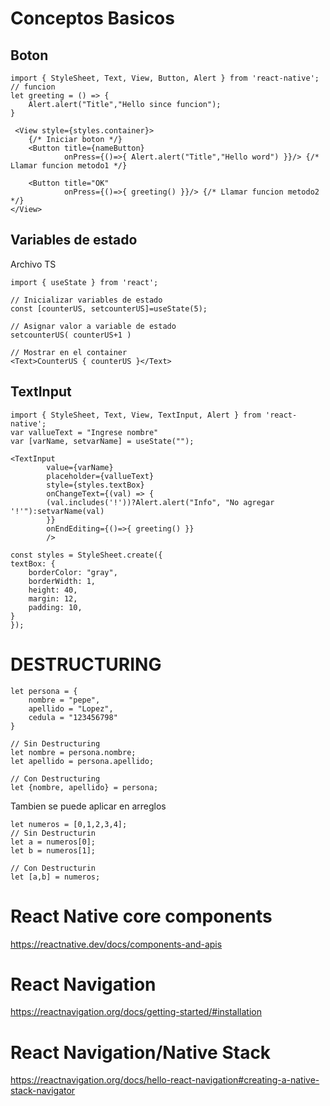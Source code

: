 # Conceptos Basicos
## Boton
    import { StyleSheet, Text, View, Button, Alert } from 'react-native';
    // funcion
    let greeting = () => {
        Alert.alert("Title","Hello since funcion");
    }

     <View style={styles.container}>
        {/* Iniciar boton */}
        <Button title={nameButton}
                onPress={()=>{ Alert.alert("Title","Hello word") }}/> {/* Llamar funcion metodo1 */}

        <Button title="OK"
                onPress={()=>{ greeting() }}/> {/* Llamar funcion metodo2 */}
    </View>


## Variables de estado
Archivo TS
    
    import { useState } from 'react';

    // Inicializar variables de estado
    const [counterUS, setcounterUS]=useState(5);

    // Asignar valor a variable de estado
    setcounterUS( counterUS+1 )

    // Mostrar en el container
    <Text>CounterUS { counterUS }</Text>

## TextInput

    import { StyleSheet, Text, View, TextInput, Alert } from 'react-native';
    var vallueText = "Ingrese nombre"
    var [varName, setvarName] = useState("");

    <TextInput
            value={varName}
            placeholder={vallueText}
            style={styles.textBox}
            onChangeText={(val) => {
            (val.includes('!'))?Alert.alert("Info", "No agregar '!'"):setvarName(val)
            }}
            onEndEditing={()=>{ greeting() }}
            />

    const styles = StyleSheet.create({
    textBox: {
        borderColor: "gray",
        borderWidth: 1,
        height: 40,
        margin: 12,
        padding: 10,
    }
    });

# DESTRUCTURING
    let persona = {
        nombre = "pepe",
        apellido = "Lopez",
        cedula = "123456798"
    }

    // Sin Destructuring
    let nombre = persona.nombre;
    let apellido = persona.apellido;

    // Con Destructuring
    let {nombre, apellido} = persona;

Tambien se puede aplicar en arreglos

    let numeros = [0,1,2,3,4];
    // Sin Destructurin
    let a = numeros[0];
    let b = numeros[1];

    // Con Destructurin
    let [a,b] = numeros;


# React Native core components
https://reactnative.dev/docs/components-and-apis


# React Navigation
https://reactnavigation.org/docs/getting-started/#installation

# React Navigation/Native Stack
https://reactnavigation.org/docs/hello-react-navigation#creating-a-native-stack-navigator
